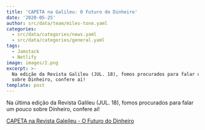 ```yaml
---
title: 'CAPETA na Galileu: O Futuro do Dinheiro'
date: '2020-05-25'
author: src/data/team/miles-tone.yaml
categories:
  - src/data/categories/news.yaml
  - src/data/categories/general.yaml
tags:
  - Jamstack
  - Netlify
image: images/2.png
excerpt: >-
  Na edição da Revista Galileu (JUL. 18), fomos procurados para falar um pouco
  sobre Dinheiro, confere aí!
template: post
---
```


Na última edição da Revista Galileu (JUL. 18), fomos procurados para falar um pouco sobre Dinheiro, confere aí!

[CAPETA na Revista Galeileu - O Futuro do Dinheiro](images/capeta-galileu.png)